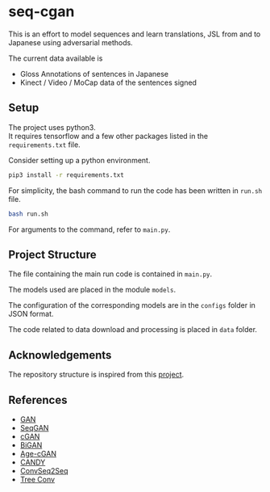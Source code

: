 # seq-cgan  

This is an effort to model sequences and learn translations, JSL from and to Japanese using adversarial methods.  

The current data available is  
- Gloss Annotations of sentences in Japanese  
- Kinect / Video / MoCap data of the sentences signed  

## Setup  

The project uses python3.  
It requires tensorflow and a few other packages listed in the `requirements.txt` file.  

Consider setting up a python environment.  

```bash
pip3 install -r requirements.txt
```

For simplicity, the bash command to run the code has been written in `run.sh` file.  

```bash
bash run.sh
```

For arguments to the command, refer to `main.py`.  

## Project Structure  

The file containing the main run code is contained in `main.py`.  

The models used are placed in the module `models`.  

The configuration of the corresponding models are in the `configs` folder in JSON format.  

The code related to data download and processing is placed in `data` folder.  

## Acknowledgements  

The repository structure is inspired from this [project](https://github.com/MrGemy95/Tensorflow-Project-Template).  

## References  

- [GAN]( https://papers.nips.cc/paper/5423-generative-adversarial-nets.pdf )  
- [SeqGAN]( https://arxiv.org/pdf/1609.05473.pdf )  
- [cGAN]( https://arxiv.org/pdf/1411.1784.pdf )  
- [BiGAN]( https://arxiv.org/pdf/1605.09782.pdf )  
- [Age-cGAN]( https://arxiv.org/pdf/1702.01983.pdf )  
- [CANDY]( https://arxiv.org/pdf/1801.02892.pdf )  
- [ConvSeq2Seq]( https://arxiv.org/pdf/1705.03122.pdf )  
- [Tree Conv]( https://arxiv.org/pdf/1409.5718.pdf )  
